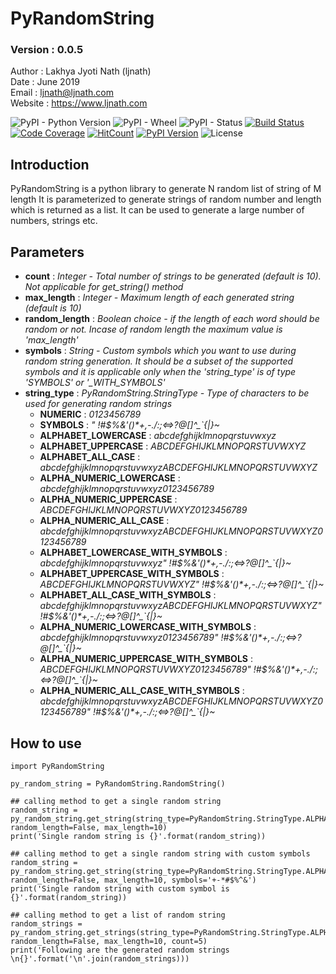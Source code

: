 # PyRandomString
### Version : 0.0.5

Author : Lakhya Jyoti Nath (ljnath)<br>
Date : June 2019<br>
Email : ljnath@ljnath.com<br>
Website : https://www.ljnath.com

![PyPI - Python Version](https://img.shields.io/pypi/pyversions/pyrandomstring)
![PyPI - Wheel](https://img.shields.io/pypi/wheel/pyrandomstring)
![PyPI - Status](https://img.shields.io/pypi/status/pyrandomstring)
[![Build Status][travis-image]][travis-link]
[![Code Coverage][codecov-image]][codecov-link]
[![HitCount][hit-count-image]][hit-count-link]
[![PyPI Version][pypi-image]][pypi-link]
![License][license-image-mit]



## Introduction
PyRandomString is a python library to generate N random list of string of M length
It is parameterized to generate strings of random number and length which is returned as a list. It can be used to generate a large number of numbers, strings etc.

## Parameters
* **count** : *Integer - Total number of strings to be generated (default is 10). Not applicable for get_string() method*
* **max_length** : *Integer - Maximum length of each generated string (default is 10)*
* **random_length** : *Boolean choice - if the length of each word should be random or not. Incase of random length the maximum value is 'max_length'*
* **symbols** : *String - Custom symbols which you want to use during random string generation. It should be a subset of the supported symbols and it is applicable only when the 'string_type' is of type 'SYMBOLS' or '_WITH_SYMBOLS'*
* **string_type** : *PyRandomString.StringType - Type of characters to be used for generating random strings*
    * **NUMERIC** : *0123456789*
    * **SYMBOLS** : *" !#$%&'()\*+,-./:;<=>?@[\]^_`{|}~*
    * **ALPHABET_LOWERCASE** : *abcdefghijklmnopqrstuvwxyz*
    * **ALPHABET_UPPERCASE** : *ABCDEFGHIJKLMNOPQRSTUVWXYZ*
    * **ALPHABET_ALL_CASE** : *abcdefghijklmnopqrstuvwxyzABCDEFGHIJKLMNOPQRSTUVWXYZ*
    * **ALPHA_NUMERIC_LOWERCASE** : *abcdefghijklmnopqrstuvwxyz0123456789*
    * **ALPHA_NUMERIC_UPPERCASE** : *ABCDEFGHIJKLMNOPQRSTUVWXYZ0123456789*
    * **ALPHA_NUMERIC_ALL_CASE** : *abcdefghijklmnopqrstuvwxyzABCDEFGHIJKLMNOPQRSTUVWXYZ0123456789*
    * **ALPHABET_LOWERCASE_WITH_SYMBOLS** : *abcdefghijklmnopqrstuvwxyz" !#$%&'()\*+,-./:;<=>?@[\]^_`{|}~*
    * **ALPHABET_UPPERCASE_WITH_SYMBOLS** : *ABCDEFGHIJKLMNOPQRSTUVWXYZ" !#$%&'()\*+,-./:;<=>?@[\]^_`{|}~*
    * **ALPHABET_ALL_CASE_WITH_SYMBOLS** : *abcdefghijklmnopqrstuvwxyzABCDEFGHIJKLMNOPQRSTUVWXYZ" !#$%&'()\*+,-./:;<=>?@[\]^_`{|}~*
    * **ALPHA_NUMERIC_LOWERCASE_WITH_SYMBOLS** : *abcdefghijklmnopqrstuvwxyz0123456789" !#$%&'()\*+,-./:;<=>?@[\]^_`{|}~*
    * **ALPHA_NUMERIC_UPPERCASE_WITH_SYMBOLS** : *ABCDEFGHIJKLMNOPQRSTUVWXYZ0123456789" !#$%&'()\*+,-./:;<=>?@[\]^_`{|}~*
    * **ALPHA_NUMERIC_ALL_CASE_WITH_SYMBOLS** : *abcdefghijklmnopqrstuvwxyzABCDEFGHIJKLMNOPQRSTUVWXYZ0123456789" !#$%&'()\*+,-./:;<=>?@[\]^_`{|}~*
    

## How to use

```
import PyRandomString

py_random_string = PyRandomString.RandomString()

## calling method to get a single random string
random_string = py_random_string.get_string(string_type=PyRandomString.StringType.ALPHA_NUMERIC_ALL_CASE, random_length=False, max_length=10)
print('Single random string is {}'.format(random_string))

## calling method to get a single random string with custom symbols
random_string = py_random_string.get_string(string_type=PyRandomString.StringType.ALPHA_NUMERIC_ALL_CASE_WITH_SYMBOLS, random_length=False, max_length=10, symbols='+-*#$%^&')
print('Single random string with custom symbol is {}'.format(random_string))

## calling method to get a list of random string
random_strings = py_random_string.get_strings(string_type=PyRandomString.StringType.ALPHA_NUMERIC_ALL_CASE_WITH_SYMBOLS, random_length=False, max_length=10, count=5)
print('Following are the generated random strings \n{}'.format('\n'.join(random_strings)))

```


[travis-image]: https://img.shields.io/travis/ljnath/PyRandomString/master.svg
[travis-link]: https://travis-ci.org/ljnath/PyRandomString
[pypi-image]: https://img.shields.io/pypi/v/pyrandomstring.svg
[pypi-link]: https://pypi.org/project/pyrandomstring/
[license-image-mit]: https://img.shields.io/badge/license-MIT-orange.svg
[hit-count-image]: http://hits.dwyl.io/ljnath/pyrandomstring.svg
[hit-count-link]: http://hits.dwyl.io/ljnath/pyrandomstring
[snyk-image]: https://snyk.io//test/github/ljnath/PyRandomString/badge.svg?targetFile=requirements.txt
[snyk-link]: https://snyk.io//test/github/ljnath/PyRandomString?targetFile=requirements.txt
[codecov-image]: https://codecov.io/gh/ljnath/pyrandomstring/branch/master/graph/badge.svg
[codecov-link]: https://codecov.io/gh/ljnath/PyRandomString
